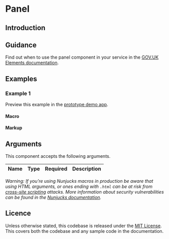 # Panel

## Introduction



## Guidance

Find out when to use the panel component in your service in the [GOV.UK Elements documentation](http://govuk-elements.herokuapp.com/).

## Examples

### Example 1

Preview this example in the [prototype demo app]().

#### Macro

#### Markup

## Arguments

This component accepts the following arguments.

|Name|Type|Required|Description|
|---|---|---|---|

*Warning: If you’re using Nunjucks macros in production be aware that using HTML arguments, or ones ending with `.html` can be at risk from [cross-site scripting](https://en.wikipedia.org/wiki/Cross-site_scripting) attacks. More information about security vulnerabilities can be found in the [Nunjucks documentation](https://mozilla.github.io/nunjucks/api.html#user-defined-templates-warning).*

## Licence

Unless otherwise stated, this codebase is released under the [MIT License](https://github.com/whatterz/govuk-prototype-kit-macros/blob/master/LICENSE). This covers both the codebase and any sample code in the documentation.